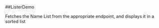 ##ListerDemo

Fetches the Name List from the appropriate endpoint, and displays it in a sorted list
